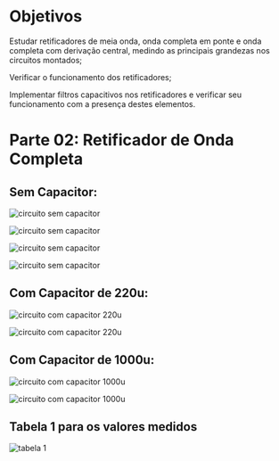 # Objetivos

Estudar retificadores de meia onda, onda completa em ponte e onda completa com
derivação central, medindo as principais grandezas nos circuitos montados;

Verificar o funcionamento dos retificadores;

Implementar filtros capacitivos nos retificadores e verificar seu funcionamento com a
presença destes elementos.

# Parte 02: Retificador de Onda Completa

## Sem Capacitor:

![circuito sem capacitor](https://i.imgur.com/MaQKCHs.jpg)

![circuito sem capacitor](https://i.imgur.com/oZkEN1k.jpg)

![circuito sem capacitor](https://i.imgur.com/QKpY0n1.jpg)

![circuito sem capacitor](https://i.imgur.com/rYudVp6.jpg)

## Com Capacitor de 220u:

![circuito com capacitor 220u](https://i.imgur.com/9aYL6Au.jpg)

![circuito com capacitor 220u](https://i.imgur.com/06Mgy3m.jpg)

## Com Capacitor de 1000u:

![circuito com capacitor 1000u](https://i.imgur.com/BYS5QHv.jpg)

![circuito com capacitor 1000u](https://i.imgur.com/xUqqq2B.jpg)

## Tabela 1 para os valores medidos

![tabela 1](https://i.imgur.com/H0FHU7N.jpg)

